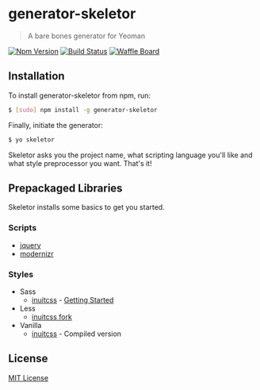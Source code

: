 # generator-skeletor

> A bare bones generator for Yeoman

[![Npm Version](http://img.shields.io/npm/v/generator-skeletor.svg?style=flat-square)](https://www.npmjs.org/package/generator-skeletor)
[![Build Status](https://img.shields.io/travis/kuatsure/generator-skeletor.svg?style=flat-square)](https://travis-ci.org/kuatsure/generator-skeletor)
[![Waffle Board](http://img.shields.io/badge/waffle-board-72c7ff.svg?style=flat-square)](https://waffle.io/kuatsure/generator-skeletor)

## Installation

To install generator-skeletor from npm, run:

```bash
$ [sudo] npm install -g generator-skeletor
```

Finally, initiate the generator:

```bash
$ yo skeletor
```

Skeletor asks you the project name, what scripting language you'll like and what style preprocessor you want. That's it!

## Prepackaged Libraries

Skeletor installs some basics to get you started.

### Scripts

  * [jquery](http://jquery.com/)
  * [modernizr](http://modernizr.com/)

### Styles

  * Sass
    * [inuitcss](https://github.com/inuitcss/starter-kit) - [Getting Started](https://github.com/inuitcss/getting-started)
  * Less
    * [inuitcss fork](https://github.com/peterwilsoncc/inuit.css#LESS)
  * Vanilla
    * [inuitcss](https://github.com/inuitcss/starter-kit) - Compiled version

## License

[MIT License](http://en.wikipedia.org/wiki/MIT_License)

